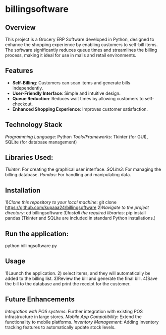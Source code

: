 # billingsoftware

## Overview
This project is a Grocery ERP Software developed in Python, designed to enhance the shopping experience by enabling customers to self-bill items. The software significantly reduces queue times and streamlines the billing process, making it ideal for use in malls and retail environments.

## Features
- **Self-Billing**: Customers can scan items and generate bills independently.
- **User-Friendly Interface**: Simple and intuitive design.
- **Queue Reduction**: Reduces wait times by allowing customers to self-checkout.
- **Enhanced Shopping Experience**: Improves customer satisfaction.

## Technology Stack
*Programming Language*: Python
*Tools/Frameworks*: Tkinter (for GUI), SQLite (for database management)

## Libraries Used:
*Tkinter*: For creating the graphical user interface.
*SQLite3*: For managing the billing database.
*Pandas*: For handling and manipulating data.

## Installation
1)*Clone this repository to your local machine*: git clone https://github.com/kupaaa24/billingsoftware
2)*Navigate to the project directory*:  cd billingsoftware
3)*Install the required libraries*: pip install pandas
(Tkinter and SQLite are included in standard Python installations.)

## Run the application:
python billingsoftware.py

## Usage
1)Launch the application.
2) select items, and they will automatically be added to the billing list.
3)Review the bill and generate the final bill.
4)Save the bill to the database and print the receipt for the customer.

## Future Enhancements
*Integration with POS systems*: Further integration with existing POS infrastructure in large stores.
*Mobile App Compatibility*: Extend the functionality to mobile platforms.
*Inventory Management*: Adding inventory tracking features to automatically update stock levels.

